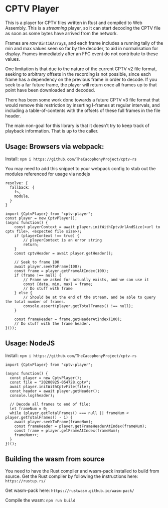 # CPTV Player

This is a player for CPTV files written in Rust and compiled to Web Assembly.
This is a *streaming* player, so it can start decoding the CPTV file as soon as
some bytes have arrived from the network.

Frames are *raw* `Uint16Array`s, and each frame includes a running tally of the
min and max values seen so far by the decoder, to aid in normalisation for display.
Frames immediately after an FFC event do not contribute to these values.

One limitation is that due to the nature of the current CPTV v2 file format, seeking
to arbitrary offsets in the recording is not possible, since each frame has
a dependency on the previous frame in order to decode.  If you seek to a far future
frame, the player will return once all frames up to that point have been downloaded
and decoded.

There has been some work
done towards a future CPTV v3 file format that would remove this restriction by
inserting I-frames at regular intervals, and including a table-of-contents with
the offsets of these full frames in the file header.

The main non-goal for this library is that it doesn't try to keep track of playback
information.  That is up to the caller.

## Usage: Browsers via webpack:
Install:
`npm i https://github.com/TheCacophonyProject/cptv-rs`

You may need to add this snippet to your webpack config to stub out the modules referenced for usage via nodejs
```
resolve: {
  fallback: {
    fs,
    module,
  }
}
```

```
import {CptvPlayer} from "cptv-player";
const player = new CptvPlayer();
(async function() {
    const playerContext = await player.initWithCptvUrlAndSize(<url to cptv file>, <expected file size>);
    if (playerContext !== true) {
        // playerContext is an error string
        return;
    }
    const cptvHeader = await player.getHeader();
    
    // Seek to frame 100
    await player.seekToFrame(100);
    const frame = player.getFrameAtIndex(100);
    if (frame !== null) {
        // Frame we asked for actually exists, and we can use it
        const {data, min, max} = frame;
        // Do stuff with frame
    } else {
        // Should be at the end of the stream, and be able to query the total number of frames.
        console.assert(player.getTotalFrames() !== null);
    }       
    
    const frameHeader = frame.getHeaderAtIndex(100);
    // Do stuff with the frame header.
}()); 
```

## Usage: NodeJS

Install:
`npm i https://github.com/TheCacophonyProject/cptv-rs`

```
import {CptvPlayer} from "cptv-player";

(async function() {
  const player = new CptvPlayer();
  const file = "20200925-054728.cptv";
  await player.initWithCptvFile(file);
  const header = await player.getHeader();
  console.log(header);

  // Decode all frames to end of file:
  let frameNum = 0;
  while (player.getTotalFrames() === null || frameNum < player.getTotalFrames() - 1) {
    await player.seekToFrame(frameNum);
    const frameHeader = player.getFrameHeaderAtIndex(frameNum);
    const frame = player.getFrameAtIndex(frameNum);
    frameNum++;
  }
})();
```

## Building the wasm from source

You need to have the Rust compiler and wasm-pack installed to build from source.
Get the Rust compiler by following the instructions here: `https://rustup.rs/`

Get wasm-pack here: `https://rustwasm.github.io/wasm-pack/`

Compile the wasm: `npm run build`

